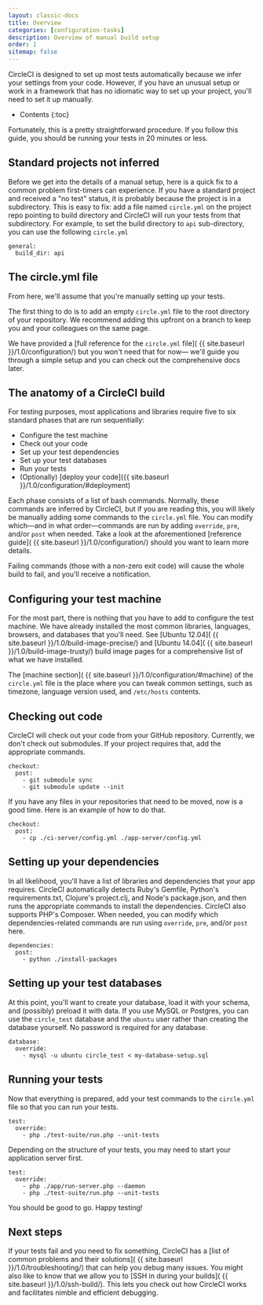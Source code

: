 ```yaml
---
layout: classic-docs
title: Overview
categories: [configuration-tasks]
description: Overview of manual build setup
order: 1
sitemap: false
---
```

 
CircleCI is designed to set up most tests automatically because we infer your settings from your code.
However, if you have an unusual setup or work in a framework that has no idiomatic way to set up your project, you'll need to set it up manually.

* Contents
{:toc}

Fortunately, this is a pretty straightforward procedure.
If you follow this guide, you should be running your tests in 20 minutes or less.

<h2 id="standard">Standard projects not inferred</h2>

Before we get into the details of a manual setup, here is a quick fix to a common problem first-timers can experience.
If you have a standard project and received a "no test" status, it is probably because the project is in a subdirectory.
This is easy to fix: add a file named `circle.yml` on the project repo pointing to build directory and
CircleCI will run your tests from that subdirectory.  For example, to set the build directory to `api`
sub-directory, you can use the following `circle.yml`

```
general:
  build_dir: api
```

<h2 id="yml">The circle.yml file</h2>

From here, we'll assume that you're manually setting up your tests.

The first thing to do is to add an empty `circle.yml` file to the root
directory of your repository. We recommend adding this upfront on a branch to
keep you and your colleagues on the same page.

We have provided a
[full reference for the `circle.yml` file]( {{ site.baseurl }}/1.0/configuration/)
but you won't need that for now&mdash;
we'll guide you through a simple setup and you can check out the comprehensive docs later.

<h2 id="overview">The anatomy of a CircleCI build</h2>

For testing purposes, most applications and libraries require five to six standard phases that are run sequentially:

*   Configure the test machine
*   Check out your code
*   Set up your test dependencies
*   Set up your test databases
*   Run your tests
*   (Optionally) [deploy your code]({{ site.baseurl }}/1.0/configuration/#deployment)

Each phase consists of a list of bash commands.
Normally, these commands are inferred by CircleCI, but if you are reading this, you will likely be manually adding some commands to the
`circle.yml` file.
You can modify which&mdash;and in what order&mdash;commands are run by adding `override`,
`pre`, and/or `post` when needed.
Take a look at the aforementioned [reference guide]( {{ site.baseurl }}/1.0/configuration/)
should you want to learn more details.

Failing commands (those with a non-zero exit code) will cause the whole build to fail, and you'll receive a notification.

<h2 id="machine">Configuring your test machine</h2>

For the most part, there is nothing that you have to add to configure the test machine.
We have already installed the most common libraries, languages, browsers, and databases that you'll need.
See [Ubuntu 12.04]( {{ site.baseurl }}/1.0/build-image-precise/) and [Ubuntu 14.04]( {{ site.baseurl }}/1.0/build-image-trusty/) build image pages for a comprehensive list of what we have installed.

The [machine section]( {{ site.baseurl }}/1.0/configuration/#machine)
of the `circle.yml` file is the place where you can tweak common settings, such as timezone, language version used, and
`/etc/hosts` contents.

<h2 id="checkout">Checking out code</h2>

CircleCI will check out your code from your GitHub repository.
Currently, we don't check out submodules.
If your project requires that, add the appropriate commands.

```
checkout:
  post:
    - git submodule sync
    - git submodule update --init
```

If you have any files in your repositories that need to be moved, now is a good time.
Here is an example of how to do that.

```
checkout:
  post:
    - cp ./ci-server/config.yml ./app-server/config.yml
```

<h2 id="dependencies">Setting up your dependencies</h2>

In all likelihood, you'll have a list of libraries and dependencies that your app requires.
CircleCI automatically detects Ruby's Gemfile, Python's requirements.txt, Clojure's project.clj, and Node's package.json, and then runs the appropriate commands to install the dependencies.
CircleCI also supports PHP's Composer.
When needed, you can modify which dependencies-related commands are run using `override`,
`pre`, and/or `post` here.

```
dependencies:
  post:
    - python ./install-packages
```

<h2 id="databases">Setting up your test databases</h2>

At this point, you'll want to create your database, load it with your schema, and (possibly) preload it with data.
If you use MySQL or Postgres, you can use the `circle_test`
database and the `ubuntu` user rather than creating the database yourself.
No password is required for any database.

```
database:
  override:
    - mysql -u ubuntu circle_test < my-database-setup.sql
```

<h2 id="tests">Running your tests</h2>

Now that everything is prepared, add your test commands to the
`circle.yml` file so that you can run your tests.

```
test:
  override:
    - php ./test-suite/run.php --unit-tests
```

Depending on the structure of your tests, you may need to start your application server first.

```
test:
  override:
    - php ./app/run-server.php --daemon
    - php ./test-suite/run.php --unit-tests
```

You should be good to go. Happy testing!

<h2 id="next">Next steps</h2>

If your tests fail and you need to fix something, CircleCI has a
[list of common problems and their solutions]( {{ site.baseurl }}/1.0/troubleshooting/)
that can help you debug many issues.
You might also like to know that we allow you to [SSH in during your builds]( {{ site.baseurl }}/1.0/ssh-build/).
This lets you check out how CircleCI works and facilitates nimble and efficient debugging.
